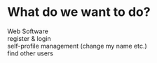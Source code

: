 # What do we want to do?
Web Software  
register & login  
self-profile management (change my name etc.)  
find other users  
